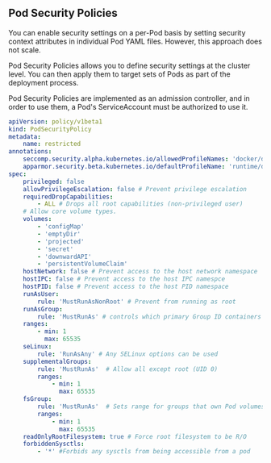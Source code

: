 ## Pod Security Policies

You can enable security settings on a per-Pod basis by setting security context attributes in individual Pod YAML files. However, this approach does not scale.

Pod Security Policies allows you to define security settings at the cluster level. You can then apply them to target sets of Pods as part of the deployment process.

Pod Security Policies are implemented as an admission controller, and in order to use them, a Pod's ServiceAccount must be authorized to use it.

```yaml
apiVersion: policy/v1beta1
kind: PodSecurityPolicy
metadata:
    name: restricted
annotations:
    seccomp.security.alpha.kubernetes.io/allowedProfileNames: 'docker/default' apparmor.security.beta.kubernetes.io/allowedProfileNames: 'runtime/default' seccomp.security.alpha.kubernetes.io/defaultProfileName: 'docker/default'
    apparmor.security.beta.kubernetes.io/defaultProfileName: 'runtime/default'
spec:
    privileged: false
    allowPrivilegeEscalation: false # Prevent privilege escalation
    requiredDropCapabilities:
        - ALL # Drops all root capabilities (non-privileged user)
    # Allow core volume types.
    volumes:
        - 'configMap'
        - 'emptyDir'
        - 'projected'
        - 'secret'
        - 'downwardAPI'
        - 'persistentVolumeClaim'
    hostNetwork: false # Prevent access to the host network namespace
    hostIPC: false # Prevent access to the host IPC namespce
    hostPID: false # Prevent access to the host PID namespace
    runAsUser:
        rule: 'MustRunAsNonRoot' # Prevent from running as root
    runAsGroup:
        rule: 'MustRunAs' # controls which primary Group ID containers are run with
    ranges:
        - min: 1
          max: 65535
    seLinux:
        rule: 'RunAsAny' # Any SELinux options can be used
    supplementalGroups:
        rule: 'MustRunAs'  # Allow all except root (UID 0)
        ranges:
            - min: 1
              max: 65535
    fsGroup:
        rule: 'MustRunAs'  # Sets range for groups that own Pod volumes
        ranges:
            - min: 1
              max: 65535
    readOnlyRootFilesystem: true # Force root filesystem to be R/O
    forbiddenSysctls:
        - '*' #Forbids any sysctls from being accessible from a pod
```

